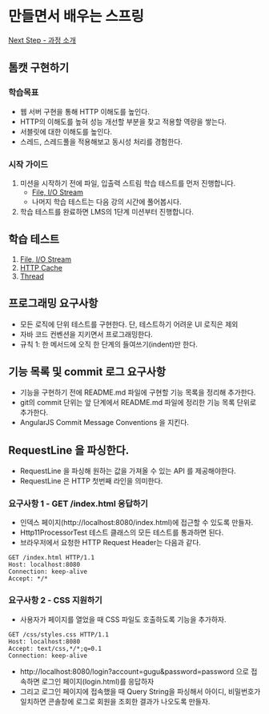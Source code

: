 # 만들면서 배우는 스프링
[Next Step - 과정 소개](https://edu.nextstep.camp/c/4YUvqn9V)

## 톰캣 구현하기

### 학습목표
- 웹 서버 구현을 통해 HTTP 이해도를 높인다.
- HTTP의 이해도를 높혀 성능 개선할 부분을 찾고 적용할 역량을 쌓는다.
- 서블릿에 대한 이해도를 높인다.
- 스레드, 스레드풀을 적용해보고 동시성 처리를 경험한다.

### 시작 가이드
1. 미션을 시작하기 전에 파일, 입출력 스트림 학습 테스트를 먼저 진행합니다.
   - [File, I/O Stream](study/src/test/java/study)
   - 나머지 학습 테스트는 다음 강의 시간에 풀어봅시다.
2. 학습 테스트를 완료하면 LMS의 1단계 미션부터 진행합니다.

## 학습 테스트
1. [File, I/O Stream](study/src/test/java/study)
2. [HTTP Cache](study/src/test/java/cache)
3. [Thread](study/src/test/java/thread)

## 프로그래밍 요구사항 

- 모든 로직에 단위 테스트를 구현한다. 단, 테스트하기 어려운 UI 로직은 제외
- 자바 코드 컨벤션을 지키면서 프로그래밍한다.
- 규칙 1: 한 메서드에 오직 한 단계의 들여쓰기(indent)만 한다.

## 기능 목록 및 commit 로그 요구사항
- 기능을 구현하기 전에 README.md 파일에 구현할 기능 목록을 정리해 추가한다.
- git의 commit 단위는 앞 단계에서 README.md 파일에 정리한 기능 목록 단위로 추가한다.
- AngularJS Commit Message Conventions 을 지킨다.

## RequestLine 을 파싱한다.
- RequestLine 을 파싱해 원하는 값을 가져올 수 있는 API 를 제공해야한다.
- RequestLine 은 HTTP 첫번째 라인을 의미한다.

###  요구사항 1 - GET /index.html 응답하기
- 인덱스 페이지(http://localhost:8080/index.html)에 접근할 수 있도록 만들자.
- Http11ProcessorTest 테스트 클래스의 모든 테스트를 통과하면 된다.
- 브라우저에서 요청한 HTTP Request Header는 다음과 같다.

```
GET /index.html HTTP/1.1
Host: localhost:8080
Connection: keep-alive
Accept: */*
```

### 요구사항 2 -  CSS 지원하기
- 사용자가 페이지를 열었을 때 CSS 파일도 호출하도록 기능을 추가하자.

```
GET /css/styles.css HTTP/1.1
Host: localhost:8080
Accept: text/css,*/*;q=0.1
Connection: keep-alive
```

- http://localhost:8080/login?account=gugu&password=password 으로 접속하면 로그인 페이지(login.html)를 응답하자
- 그리고 로그인 페이지에 접속했을 때 Query String을 파싱해서 아이디, 비밀번호가 일치하면 콘솔창에 로그로 회원을 조회한 결과가 나오도록 만들자.
